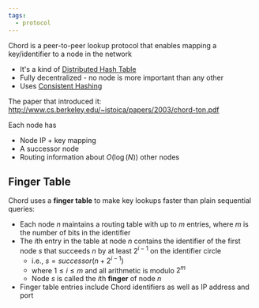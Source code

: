 ```yaml
---
tags:
  - protocol
---
```

Chord is a peer-to-peer lookup protocol that enables mapping a key/identifier to a node in the network
- It's a kind of [Distributed Hash Table](Distributed%20Hash%20Table.md)
- Fully decentralized - no node is more important than any other
- Uses [Consistent Hashing](Consistent%20Hashing.md)

The paper that introduced it: http://www.cs.berkeley.edu/~istoica/papers/2003/chord-ton.pdf

Each node has
- Node IP + key mapping
- A successor node
- Routing information about $O(\log(N))$ other nodes

## Finger Table

Chord uses a **finger table** to make key lookups faster than plain sequential queries:
- Each node $n$ maintains a routing table with up to $m$ entries, where $m$ is the number of bits in the identifier
- The $i$th entry in the table at node $n$ contains the identifier of the first node $s$ that succeeds $n$ by at least $2^{i-1}$ on the identifier circle
	- i.e., $s = successor(n+2^{i-1})$
	- where $1 \leq i \leq m$ and all arithmetic is modulo $2^m$
	- Node $s$ is called the $i$th **finger** of node $n$
- Finger table entries include Chord identifiers as well as IP address and port
